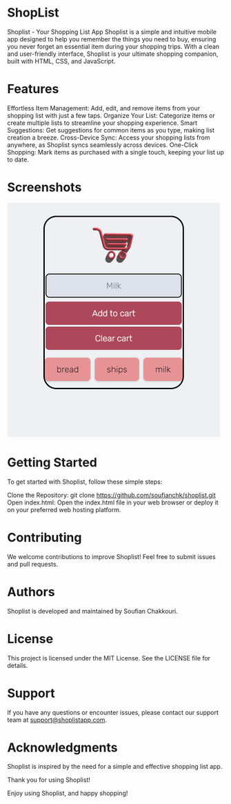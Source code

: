 # ShopList

Shoplist - Your Shopping List App
Shoplist is a simple and intuitive mobile app designed to help you remember the things you need to buy, ensuring you never forget an essential item during your shopping trips. With a clean and user-friendly interface, Shoplist is your ultimate shopping companion, built with HTML, CSS, and JavaScript.

# Features
Effortless Item Management: Add, edit, and remove items from your shopping list with just a few taps.
Organize Your List: Categorize items or create multiple lists to streamline your shopping experience.
Smart Suggestions: Get suggestions for common items as you type, making list creation a breeze.
Cross-Device Sync: Access your shopping lists from anywhere, as Shoplist syncs seamlessly across devices.
One-Click Shopping: Mark items as purchased with a single touch, keeping your list up to date.

# Screenshots

![Screenshot](imgs/Screenshot.png)


 # Getting Started
To get started with Shoplist, follow these simple steps:

Clone the Repository: git clone https://github.com/soufianchk/shoplist.git
Open index.html: Open the index.html file in your web browser or deploy it on your preferred web hosting platform.
# Contributing
We welcome contributions to improve Shoplist! Feel free to submit issues and pull requests.

# Authors
Shoplist is developed and maintained by Soufian Chakkouri.

# License
This project is licensed under the MIT License. See the LICENSE file for details.

# Support
If you have any questions or encounter issues, please contact our support team at support@shoplistapp.com.

# Acknowledgments
Shoplist is inspired by the need for a simple and effective shopping list app.

Thank you for using Shoplist!

Enjoy using Shoplist, and happy shopping!